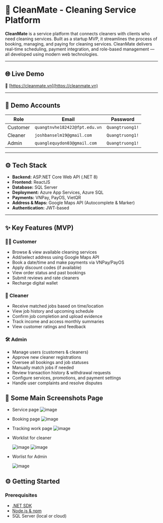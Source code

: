 # 🧼 CleanMate - Cleaning Service Platform

**CleanMate** is a service platform that connects cleaners with clients who need cleaning services. Built as a startup MVP, it streamlines the process of booking, managing, and paying for cleaning services. CleanMate delivers real-time scheduling, payment integration, and role-based management — all developed using modern web technologies.

---

## 🌐 Live Demo

🔗 [https://cleanmate.vn](https://cleanmate.vn)

---

## 🔐 Demo Accounts

| Role     | Email                         | Password        |
| -------- | ----------------------------- | --------------- |
| Customer | `quangtnvhe182422@fpt.edu.vn` | `Quangtruong1!` |
| Cleaner  | `joshbanselm19@gmail.com`     | `Quangtruong1!` |
| Admin    | `quanglequydon03@gmail.com`   | `Quangtruong1!` |

---

## ⚙️ Tech Stack

* **Backend:** ASP.NET Core Web API (.NET 8)
* **Frontend:** ReactJS
* **Database:** SQL Server
* **Deployment:** Azure App Services, Azure SQL
* **Payments:** VNPay, PayOS, VietQR
* **Address & Maps:** Google Maps API (Autocomplete & Marker)
* **Authentication:** JWT-based

---

## ✨ Key Features (MVP)

### 🧑‍💼 Customer

* Browse & view available cleaning services
* Add/select address using Google Maps API
* Book a date/time and make payments via VNPay/PayOS
* Apply discount codes (if available)
* View order status and past bookings
* Submit reviews and rate cleaners
* Recharge digital wallet

### 🧹 Cleaner

* Receive matched jobs based on time/location
* View job history and upcoming schedule
* Confirm job completion and upload evidence
* Track income and access monthly summaries
* View customer ratings and feedback

### 🛠️ Admin

* Manage users (customers & cleaners)
* Approve new cleaner registrations
* Oversee all bookings and job statuses
* Manually match jobs if needed
* Review transaction history & withdrawal requests
* Configure services, promotions, and payment settings
* Handle user complaints and resolve disputes

## 📸 Some Main Screenshots Page

* Service page
   ![image](https://github.com/user-attachments/assets/7bd272ea-bafa-4231-b7b8-ab66c61fe2bf)
  
* Booking page
 ![image](https://github.com/user-attachments/assets/bf18a630-287c-4f30-a4fe-ca675d921572)

* Tracking work page
  ![image](https://github.com/user-attachments/assets/35761ada-0ff0-4c97-8cb5-12e16ffc6b05)

* Worklist for cleaner
  
  ![image](https://github.com/user-attachments/assets/b916806e-68ab-4229-bad5-4b1082c35bd7)
  ![image](https://github.com/user-attachments/assets/8954b02f-03e7-47bf-9b37-15d77aa37984)

* Worlist for Admin

  ![image](https://github.com/user-attachments/assets/8d2c44be-aa58-4c51-af87-ae0bc50216e3)

## ⚙️ Getting Started

### Prerequisites

* [.NET SDK](https://dotnet.microsoft.com/download)
* [Node.js & npm](https://nodejs.org/)
* SQL Server (local or cloud)
